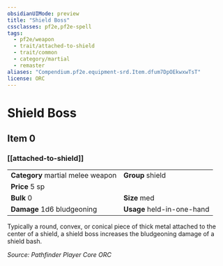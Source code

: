 ```yaml
---
obsidianUIMode: preview
title: "Shield Boss"
cssclasses: pf2e,pf2e-spell
tags:
  - pf2e/weapon
  - trait/attached-to-shield
  - trait/common
  - category/martial
  - remaster
aliases: "Compendium.pf2e.equipment-srd.Item.dfum7DpOEkwxwTsT"
license: ORC
---
```

# Shield Boss
## Item 0
### [[attached-to-shield]]

|  |  |
| -- | -- |
| **Category** martial melee weapon | **Group** shield |
| **Price** 5 sp |  |
| **Bulk** 0 | **Size** med |
| **Damage** 1d6 bludgeoning  | **Usage** held-in-one-hand |



Typically a round, convex, or conical piece of thick metal attached to the center of a shield, a shield boss increases the bludgeoning damage of a shield bash.

*Source: Pathfinder Player Core*
*ORC*